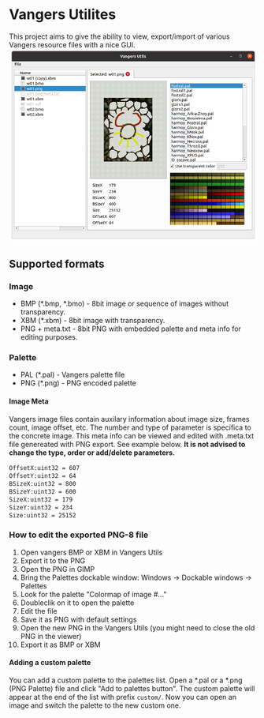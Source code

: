 # Vangers Utilites
This project aims to give the ability to view, export/import of various Vangers resource files with a nice GUI.  
![screenshot main](/images/screenshot-main.png?raw=true "Screenshot")

## Supported formats
### Image
* BMP (*.bmp, *.bmo) - 8bit image or sequence of images without transparency.
* XBM (*.xbm) - 8bit image with transparency.
* PNG + meta.txt - 8bit PNG with embedded palette and meta info for editing purposes.

### Palette
* PAL (*.pal) - Vangers palette file
* PNG (*.png) - PNG encoded palette

#### Image Meta
Vangers image files contain auxilary information about image size, frames count, image offset, etc.
The number and type of parameter is specifica to the concrete image.
This meta info can be viewed and edited with .meta.txt file genereated with PNG export. See example below.
**It is not advised to change the type, order or add/delete parameters.**
```
OffsetX:uint32 = 607
OffsetY:uint32 = 64
BSizeX:uint32 = 800
BSizeY:uint32 = 600
SizeX:uint32 = 179
SizeY:uint32 = 234
Size:uint32 = 25152
```

### How to edit the exported PNG-8 file
1. Open vangers BMP or XBM in Vangers Utils
2. Export it to the PNG
3. Open the PNG in GIMP
4. Bring the Palettes dockable window: Windows -> Dockable windows -> Palettes
5. Look for the palette "Colormap of image #..."
6. Doubleclik on it to open the palette
7. Edit the file
8. Save it as PNG with default settings
9. Open the new PNG in the Vangers Utils (you might need to close the old PNG in the viewer)
10. Export it as BMP or XBM


#### Adding a custom palette
You can add a custom palette to the palettes list. Open a *.pal or a *.png (PNG Palette) file and click "Add to palettes button". 
The custom palette will appear at the end of the list with prefix `custom/`. Now you can open an image and switch the palette to the new custom one.
